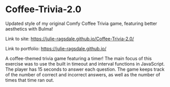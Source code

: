 # Coffee-Trivia-2.0
Updated style of my original Comfy Coffee Trivia game, featuring better aesthetics with Bulma!

Link to site: https://julie-ragsdale.github.io/Coffee-Trivia-2.0/

Link to portfolio: https://julie-ragsdale.github.io/

A coffee-themed trivia game featuring a timer! The main focus of this exercise was to use the built in timeout and interval functions in JavaScript. The player has 15 seconds to answer each question. The game keeps track of the number of correct and incorrect answers, as well as the number of times that time ran out. 
